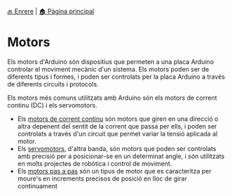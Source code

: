 [🔙 Enrere](../) | [🏠 Pàgina principal](http://danimrprofe.github.io/apuntes/)

# Motors

Els motors d'Arduino són dispositius que permeten a una placa Arduino controlar el moviment mecànic d'un sistema. Els motors poden ser de diferents tipus i formes, i poden ser controlats per la placa Arduino a través de diferents circuits i protocols.

Els motors més comuns utilitzats amb Arduino són els motors de corrent continu (DC) i els servomotors.

- Els [motors de corrent continu](motor_CC.md) són motors que giren en una direcció o altra depenent del sentit de la corrent que passa per ells, i poden ser controlats a través d'un circuit que permet variar la tensió aplicada al motor.
- Els [servomotors](motor-servo.md), d'altra banda, són motors que poden ser controlats amb precisió per a posicionar-se en un determinat angle, i són utilitzats en molts projectes de robòtica i control de moviment.
- Els [motors pas a pas](motor_paso_a_paso.md) són un tipus de motor que es caracteritza per moure's en increments precisos de posició en lloc de girar continuament